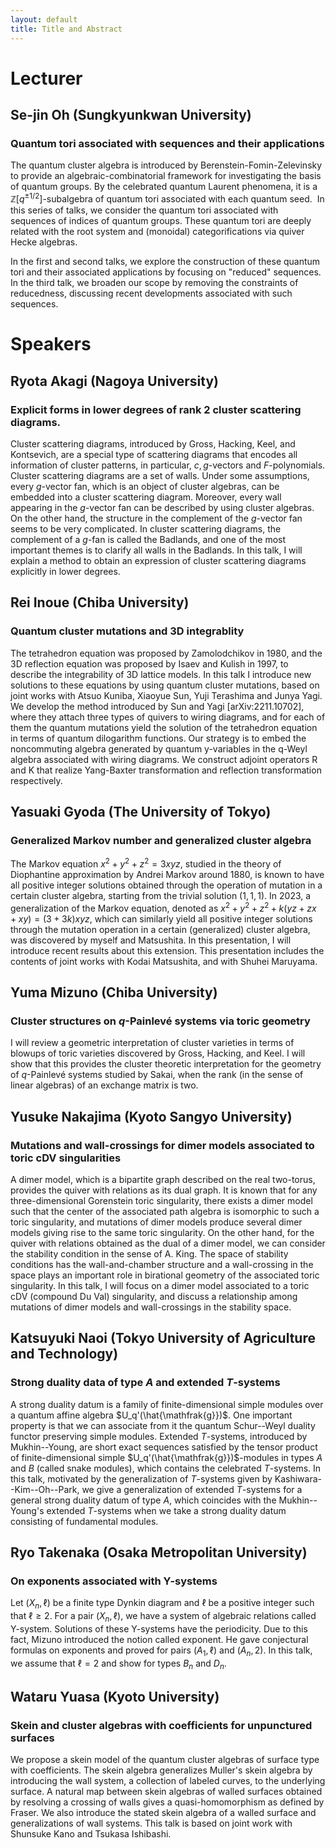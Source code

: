 ```yaml
---
layout: default
title: Title and Abstract
---
```


<script type="text/x-mathjax-config">MathJax.Hub.Config({tex2jax:{inlineMath:[['\$','\$'],['\\(','\\)']],processEscapes:true},CommonHTML: {matchFontHeight:false}});</script>
<script type="text/javascript" async src="https://cdnjs.cloudflare.com/ajax/libs/mathjax/2.7.1/MathJax.js?config=TeX-MML-AM_CHTML"></script>

# Lecturer

## Se-jin Oh (Sungkyunkwan University)
### Quantum tori associated with sequences and their applications

The quantum cluster algebra is introduced by Berenstein-Fomin-Zelevinsky to provide an algebraic-combinatorial
framework for investigating the basis of quantum groups. By the celebrated quantum Laurent phenomena, it is a $\mathbb{Z}[q^{\pm 1/2}]$-subalgebra
of quantum tori associated with each quantum seed.  In this series of talks, we consider the quantum tori associated with sequences of
indices of quantum groups. These quantum tori are deeply related with the root system and (monoidal) categorifications via quiver Hecke algebras.

In the first and second talks, we explore the construction of these quantum tori and their associated applications by focusing on "reduced" sequences.
In the third talk, we broaden our scope by removing the constraints of reducedness, discussing recent developments associated with such sequences.

# Speakers

## Ryota Akagi (Nagoya University)
### Explicit forms in lower degrees of rank 2 cluster scattering diagrams.

Cluster scattering diagrams, introduced by Gross, Hacking, Keel, and 
Kontsevich, are a special type of scattering diagrams that encodes all 
information of cluster patterns, in particular, $c,g$-vectors and 
$F$-polynomials.
  Cluster scattering diagrams are a set of walls. Under some assumptions, 
every $g$-vector fan, which is an object of cluster algebras, can be 
embedded into a cluster scattering diagram. Moreover, every wall 
appearing in the $g$-vector fan can be described by using cluster 
algebras. On the other hand, the structure in the complement of the 
$g$-vector fan seems to be very complicated. In cluster scattering 
diagrams, the complement of a $g$-fan is called the Badlands, and one of 
the most important themes is to clarify all walls in the Badlands.
  In this talk, I will explain a method to obtain an expression of 
cluster scattering diagrams explicitly in lower degrees.


## Rei Inoue (Chiba University)
### Quantum cluster mutations and 3D integrablity
The tetrahedron equation was proposed by Zamolodchikov in 1980, and the 3D reflection equation was 
proposed by Isaev and Kulish in 1997, to describe the integrability of 3D lattice models. 
In this talk I introduce new solutions to these equations by using quantum cluster mutations, 
based on joint works with Atsuo Kuniba, Xiaoyue Sun, Yuji Terashima and Junya Yagi.
We develop the method introduced by Sun and Yagi [arXiv:2211.10702], where they attach three types of quivers 
to wiring diagrams, and for each of them the quantum mutations yield the solution of the tetrahedron equation 
in terms of quantum dilogarithm functions. 
Our strategy is to embed the noncommuting algebra generated by quantum y-variables in the q-Weyl algebra 
associated with wiring diagrams. We construct adjoint operators R and K that realize 
Yang-Baxter transformation and reflection transformation respectively. 

## Yasuaki Gyoda (The University of Tokyo)
### Generalized Markov number and generalized cluster algebra
The Markov equation $x^2+y^2+z^2=3xyz$, studied in the theory of Diophantine approximation by Andrei Markov around 1880, is known to have all positive integer solutions obtained through the operation of mutation in a certain cluster algebra, starting from the trivial solution $(1,1,1)$. In 2023, a generalization of the Markov equation, denoted as $x^2+y^2+z^2+k(yz+zx+xy)=(3+3k)xyz$, which can similarly yield all positive integer solutions through the mutation operation in a certain (generalized) cluster algebra, was discovered by myself and Matsushita. In this presentation, I will introduce recent results about this extension. This presentation includes the contents of joint works with Kodai Matsushita, and with Shuhei Maruyama.

## Yuma Mizuno (Chiba University)
### Cluster structures on $q$-Painlevé systems via toric geometry
I will review a geometric interpretation of cluster varieties in terms of blowups of toric varieties discovered by Gross, Hacking, and Keel. I will show that this provides the cluster theoretic interpretation for the geometry of $q$-Painlevé systems studied by Sakai, when the rank (in the sense of linear algebras) of an exchange matrix is two.

## Yusuke Nakajima (Kyoto Sangyo University)
### Mutations and wall-crossings for dimer models associated to toric cDV singularities
A dimer model, which is a bipartite graph described on the real two-torus, provides the quiver with relations as its dual graph. It is known that for any three-dimensional Gorenstein toric singularity, there exists a dimer model such that the center of the associated path algebra is isomorphic to such a toric singularity, and mutations of dimer models produce several dimer models giving rise to the same toric singularity. On the other hand, for the quiver with relations obtained as the dual of a dimer model, we can consider the stability condition in the sense of A. King. The space of stability conditions has the wall-and-chamber structure and a wall-crossing in the space plays an important role in birational geometry of the associated toric singularity. 
In this talk, I will focus on a dimer model associated to a toric cDV (compound Du Val) singularity, and discuss a relationship among mutations of dimer models and wall-crossings in the stability space.

## Katsuyuki Naoi (Tokyo University of Agriculture and Technology)
### Strong duality data of type $A$ and extended $T$-systems
A strong duality datum is a family of finite-dimensional simple modules over a quantum affine algebra $U_q'(\hat{\mathfrak{g}})$. One important property is that we can associate from it the quantum Schur--Weyl duality functor preserving simple modules.
Extended $T$-systems, introduced by Mukhin--Young, are short exact sequences satisfied by the tensor product of finite-dimensional simple $U_q'(\hat{\mathfrak{g}})$-modules
in types $A$ and $B$ (called snake modules), which contains the celebrated $T$-systems. In this talk, motivated by the generalization of $T$-systems given by Kashiwara--Kim--Oh--Park, we give a generalization of extended $T$-systems for a general strong duality datum of type $A$, which coincides with the Mukhin--Young's extended $T$-systems when we take a strong duality datum consisting of fundamental modules.

## Ryo Takenaka (Osaka Metropolitan University)
### On exponents associated with Y-systems
Let $(X_n,\ell)$ be a finite type Dynkin diagram and $\ell$ be a positive integer such that $\ell\geq2$.
For a pair $(X_n,\ell)$, we have a system of algebraic relations called Y-system.
Solutions of these Y-systems have the periodicity.
Due to this fact, Mizuno introduced the notion called exponent.
He gave conjectural formulas on exponents and proved for pairs $(A_1,\ell)$ and $(A_n,2)$.
In this talk, we assume that $\ell=2$ and show for types $B_n$ and $D_n$.

## Wataru Yuasa (Kyoto University)
### Skein and cluster algebras with coefficients for unpunctured surfaces
We propose a skein model of the quantum cluster algebras of surface type 
with coefficients. The skein algebra generalizes Muller's skein algebra 
by introducing the wall system, a collection of labeled curves, to the 
underlying surface. A natural map between skein algebras of walled 
surfaces obtained by resolving a crossing of walls gives a 
quasi-homomorphism as defined by Fraser. We also introduce the stated 
skein algebra of a walled surface and generalizations of wall systems. 
This talk is based on joint work with Shunsuke Kano and Tsukasa Ishibashi.